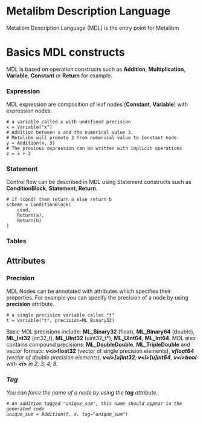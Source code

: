 # Metalibm Description Language

Metalibm Description Language (MDL) is the entry point for Metalibm

# Basics MDL constructs
MDL is based on operation constructs such as **Addition**, **Multiplication**, **Variable**, **Constant** or **Return** for example.

### Expression
MDL expression are composition of leaf nodes (**Constant**, **Variable**) with expression nodes.

    # a variable called x with undefined precision
    x = Variable("x")
    # Addition between x and the numerical value 3.
    # Metalibm will promote 3 from numerical value to Constant node
    y = Addition(x, 3)
    # The previous expression can be written with implicit operations
    z = x + 3


### Statement
Control flow can be described in MDL using Statement constructs such as **ConditionBlock**, **Statement**, **Return**.

    # if (cond) then return a else return b
    scheme = ConditionBlock(
	    cond,
	    Return(a),
	    Return(b)
	)

### Tables


## Attributes

### Precision
MDL Nodes can be annotated with attributes which specifies their properties. For example you can specify the precision of a node by using **precision** attribute.

    # a single precision variable called "t"
    t = Variable("t", precision=ML_Binary32)

Basic MDL precisions include: **ML_Binary32** (float), **ML_Binary64** (double), **ML_Int32** (int32_t), **ML_UInt32** (uint32_t*), **ML_UInt64**, **ML_Int64**.
MDL also contains compound precisions: **ML_DoubleDouble**, **ML_TripleDouble** and vector formats: **v\<i\>float32** (vector of single precision elements),  **v<i>float64** (vector of double precision elements), **v\<i\>[u]int32**, **v\<i\>[u]int64**, **v\<i\>bool** with **\<i\>** in 2, 3, 4, 8. 

### Tag
You can force the name of a node by using the **tag** attribute.

    # An addition tagged "unique_sum", this name should appear in the generated code
    unique_sum = Addition(t, x, tag="unique_sum")

